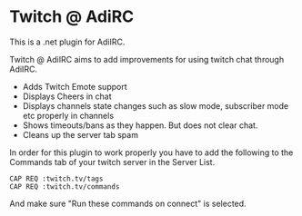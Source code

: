 Twitch @ AdiRC
=============
This is a .net plugin for AdiIRC.

Twitch @ AdiIRC aims to add improvements for using twitch chat through AdiIRC. 

* Adds Twitch Emote support
* Displays Cheers in chat
* Displays channels state changes such as slow mode, subscriber mode etc properly in channels
* Shows timeouts/bans as they happen. But does not clear chat.
* Cleans up the server tab spam



In order for this plugin to work properly you have to add the following to the Commands tab of your twitch server in the Server List.

```
CAP REQ :twitch.tv/tags
CAP REQ :twitch.tv/commands
```

And make sure "Run these commands on connect" is selected.
